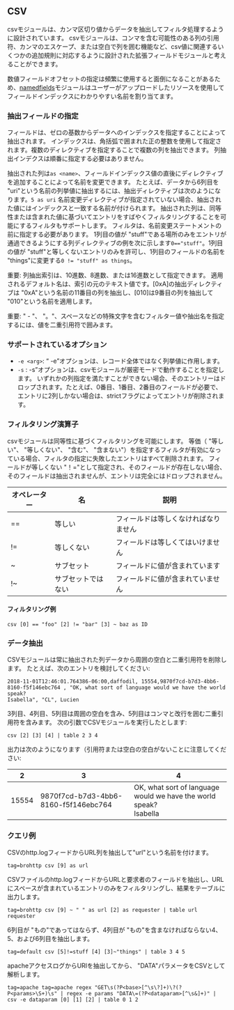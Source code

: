 ## CSV

csvモジュールは、カンマ区切り値からデータを抽出してフィルタ処理するように設計されています。  csvモジュールは、コンマを含む可能性のある列の引用符、カンマのエスケープ、または空白で列を囲む機能など、csv値に関連するいくつかの追加規則に対応するように設計された拡張フィールドモジュールと考えることができます。

数値フィールドオフセットの指定は頻繁に使用すると面倒になることがあるため、[namedfields](#!search/namedfields/namedfields.md)モジュールはユーザーがアップロードしたリソースを使用してフィールドインデックスにわかりやすい名前を割り当てます。

### 抽出フィールドの指定

フィールドは、ゼロの基数からデータへのインデックスを指定することによって抽出されます。  インデックスは、角括弧で囲まれた正の整数を使用して指定されます。複数のディレクティブを指定することで複数の列を抽出できます。  列抽出インデクスは順番に指定する必要はありません。

抽出された列は`as <name>`、フィールドインデックス値の直後にディレクティブを追加することによって名前を変更できます。  たとえば、データから6列目を "uri"という名前の列挙値に抽出するには、抽出ディレクティブは次のようになります。`5 as uri`  名前変更ディレクティブが指定されていない場合、抽出された値にはインデックスと一致する名前が付けられます。  抽出された列は、同等性または含まれた値に基づいてエントリをすばやくフィルタリングすることを可能にするフィルタもサポートします。  フィルタは、名前変更ステートメントの前に指定する必要があります。  1列目の値が "stuff"である場所のみをエントリが通過できるようにする列ディレクティブの例を次に示します`0=="stuff"`。1列目の値が "stuff"と等しくないエントリのみを許可し、1列目のフィールドの名前を "things"に変更する`0 != "stuff" as things`。

重要: 列抽出索引は、10進数、8進数、または16進数として指定できます。  適用されるデフォルト名は、索引の元のテキスト値です。[0xA]の抽出ディレクティブは "0xA"という名前の11番目の列を抽出し、[010]は9番目の列を抽出して "010"という名前を適用します。

重要: " - "、 "。"、スペースなどの特殊文字を含むフィルター値や抽出名を指定するには、値を二重引用符で囲みます。

### サポートされているオプション

* `-e <arg>`: “ -e”オプションは、レコード全体ではなく列挙値に作用します。
* `-s` : -s”オプションは、csvモジュールが厳密モードで動作することを指定します。  いずれかの列指定を満たすことができない場合、そのエントリーはドロップされます。たとえば、0番目、1番目、2番目のフィールドが必要で、エントリに2列しかない場合は、strictフラグによってエントリが削除されます。

### フィルタリング演算子

csvモジュールは同等性に基づくフィルタリングを可能にします。  等価（ "等しい"、 "等しくない"、 "含む"、 "含まない"）を指定するフィルタが有効になっている場合、フィルタの指定に失敗したエントリはすべて削除されます。  フィールドが等しくない "！="として指定され、そのフィールドが存在しない場合、そのフィールドは抽出されませんが、エントリは完全にはドロップされません。

| オペレーター | 名 | 説明 |
|----------|------|-------------|
| == | 等しい | フィールドは等しくなければなりません
| != | 等しくない | フィールドは等しくてはいけません
| ~ | サブセット | フィールドに値が含まれています
| !~ | サブセットではない | フィールドに値が含まれていません

#### フィルタリング例

```
csv [0] == "foo" [2] != "bar" [3] ~ baz as ID
```

### データ抽出

CSVモジュールは常に抽出された列データから周囲の空白と二重引用符を削除します。  たとえば、次のエントリを検討してください:

```
2018-11-01T12:46:01.764386-06:00,daffodil, 15554,9870f7cd-b7d3-4bb6-8160-f5f146ebc764 , "OK, what sort of language would we have the world speak?
Isabella", "CL", Lucien
```

3列目、4列目、5列目は周囲の空白を含み、5列目はコンマと改行を囲む二重引用符を含みます。  次の引数でCSVモジュールを実行したとします:

```
csv [2] [3] [4] | table 2 3 4
```

出力は次のようになります（引用符または空白の空白がないことに注意してください:

| 2 | 3 | 4 |
|----------|------|-------------|
| 15554 | 9870f7cd-b7d3-4bb6-8160-f5f146ebc764 | OK, what sort of language would we have the world speak?<br>Isabella |


### クエリ例

CSVのhttp.logフィードからURL列を抽出して"url"という名前を付けます。

```
tag=brohttp csv [9] as url
```


CSVファイルのhttp.logフィードからURLと要求者のフィールドを抽出し、URLにスペースが含まれているエントリのみをフィルタリングし、結果をテーブルに出力します。

```
tag=brohttp csv [9] ~ " " as url [2] as requester | table url requester
```


6列目が "もの"であってはならず、4列目が "もの"を含まなければならない4、5、および6列目を抽出します。

```
tag=default csv [5]!=stuff [4] [3]~"things" | table 3 4 5
```


apacheアクセスログからURIを抽出してから、 "DATA"パラメータをCSVとして解析します。

```
tag=apache tag=apache regex "GET\s(?P<base>[^\s\?]+)\?(?P<params>\S+)\s" | regex -e params "DATA\=(?P<dataparam>[^\s&]+)" | csv -e dataparam [0] [1] [2] | table 0 1 2
```
